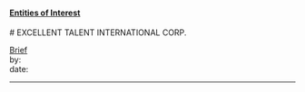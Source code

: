 #### [Entities of Interest](/list.html)
<link rel="stylesheet" type="text/css" href="../../assets/style.css">
# EXCELLENT TALENT INTERNATIONAL CORP.

[comment]: <> (Add/Remove information below as you want)
[comment]: <> (Markdown cheatsheet: https://github.com/adam-p/markdown-here/wiki/Markdown-Cheatsheet)
[Brief](Brief.md)  
by:  
date:  

---
[comment]: <> (Add your content here)